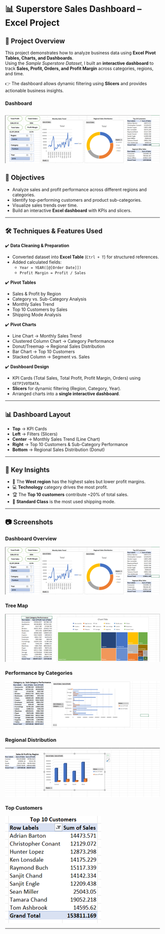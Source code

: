 # 📊 Superstore Sales Dashboard – Excel Project

## 📌 Project Overview  
This project demonstrates how to analyze business data using **Excel Pivot Tables, Charts, and Dashboards**.  
Using the *Sample Superstore Dataset*, I built an **interactive dashboard** to track **Sales, Profit, Orders, and Profit Margin** across categories, regions, and time.  

👉 The dashboard allows dynamic filtering using **Slicers** and provides actionable business insights.
### Dashboard
![Dashboard Screenshot](/Screenshots/dashboard.png)
---

## 🎯 Objectives
- Analyze sales and profit performance across different regions and categories.  
- Identify top-performing customers and product sub-categories.  
- Visualize sales trends over time.  
- Build an interactive **Excel dashboard** with KPIs and slicers.

---

## 🛠️ Techniques & Features Used
✔️ **Data Cleaning & Preparation**  
- Converted dataset into **Excel Table** (`Ctrl + T`) for structured references.  
- Added calculated fields:  
  - `Year = YEAR([@[Order Date]])`  
  - `Profit Margin = Profit / Sales`

✔️ **Pivot Tables**  
- Sales & Profit by Region  
- Category vs. Sub-Category Analysis  
- Monthly Sales Trend  
- Top 10 Customers by Sales  
- Shipping Mode Analysis  

✔️ **Pivot Charts**  
- Line Chart → Monthly Sales Trend  
- Clustered Column Chart → Category Performance  
- Donut/Treemap → Regional Sales Distribution  
- Bar Chart → Top 10 Customers  
- Stacked Column → Segment vs. Sales  

✔️ **Dashboard Design**  
- KPI Cards (Total Sales, Total Profit, Profit Margin, Orders) using `GETPIVOTDATA`.  
- **Slicers** for dynamic filtering (Region, Category, Year).  
- Arranged charts into a **single interactive dashboard**.

---

## 📊 Dashboard Layout
- **Top** → KPI Cards  
- **Left** → Filters (Slicers)  
- **Center** → Monthly Sales Trend (Line Chart)  
- **Right** → Top 10 Customers & Sub-Category Performance  
- **Bottom** → Regional Sales Distribution (Donut)  

---

## 🔑 Key Insights
- 📍 The **West region** has the highest sales but lower profit margins.  
- 💻 **Technology** category drives the most profit.  
- 🏆 The **Top 10 customers** contribute ~20% of total sales.  
- 🚚 **Standard Class** is the most used shipping mode.  

---

## 📷 Screenshots


### Dashboard Overview
![Dashboard Screenshot](/Screenshots/dashboard.png)

### Tree Map
![Tree map Screenshot](/Screenshots/tree%20map.png)

### Performance by Categories
![Trend Screenshot](/Screenshots/performance%20by%20categories.png)

### Regional Distribution
![Region Screenshot](/Screenshots/sales%20and%20profit%20by%20region.png)

### Top Customers
![Customers Screenshot](/Screenshots/top%20customers.png)

---

